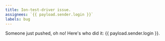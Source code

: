 ```yaml
---
title: Ion-test-driver issue.
assignees: `{{ payload.sender.login }}`
labels: bug
---
```

Someone just pushed, oh no! Here's who did it: {{ payload.sender.login }}. 